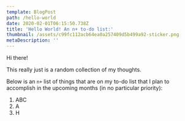```yaml
---
template: BlogPost
path: /hello-world
date: 2020-02-01T06:15:50.738Z
title: 'Hello World! An n+ to-do list:'
thumbnail: /assets/c99fc112acb64ea0a257409d5b499a92-sticker.png
metaDescription: ''
---
```

Hi there!

This really just is a random collection of my thoughts. 

Below is an `n+` list of things that are on my to-do list that I plan to accomplish in the upcoming months (in no particular priority):

1. ABC
2. A
3. H
